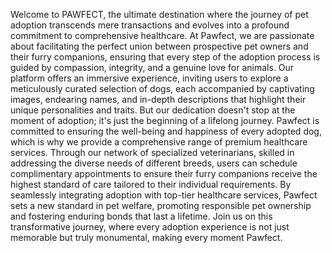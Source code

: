 Welcome to PAWFECT, the ultimate destination where the journey of pet adoption transcends mere transactions and evolves into a profound commitment to comprehensive healthcare. At Pawfect, we are passionate about facilitating the perfect union between prospective pet owners and their furry companions, ensuring that every step of the adoption process is guided by compassion, integrity, and a genuine love for animals. Our platform offers an immersive experience, inviting users to explore a meticulously curated selection of dogs, each accompanied by captivating images, endearing names, and in-depth descriptions that highlight their unique personalities and traits. But our dedication doesn't stop at the moment of adoption; it's just the beginning of a lifelong journey. Pawfect is committed to ensuring the well-being and happiness of every adopted dog, which is why we provide a comprehensive range of premium healthcare services. Through our network of specialized veterinarians, skilled in addressing the diverse needs of different breeds, users can schedule complimentary appointments to ensure their furry companions receive the highest standard of care tailored to their individual requirements. By seamlessly integrating adoption with top-tier healthcare services, Pawfect sets a new standard in pet welfare, promoting responsible pet ownership and fostering enduring bonds that last a lifetime. Join us on this transformative journey, where every adoption experience is not just memorable but truly monumental, making every moment Pawfect.
